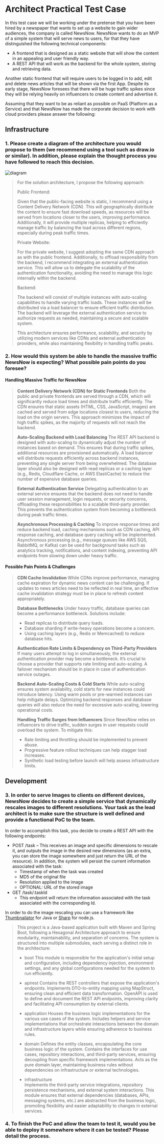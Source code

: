 
# Architect Practical Test Case

In this test case we will be working under the pretense that you have been hired by a newspaper that wants to set up a website to gain wider audiences, the company is called NewsNow. NewsNow wants to do an MVP of a simple system that will serve news to users, for that they have distinguished the following technical components:
- A frontend that is designed as a static website that will show the content in an appealing and user friendly way.
- A REST API that will work as the backend for the whole system, storing and retrieving data.
 
Another static frontend that will require users to be logged in to add, edit and delete news articles that will be shown via the first App. Despite its early stage, NewsNow foresees that there will be huge traffic spikes since they will be relying heavily on influencers to create content and advertise it.

Assuming that they want to be as reliant as possible on PaaS (Platform as a Service) and that NewsNow has made the corporate decision to work with cloud providers please answer the following:

## Infrastructure
### 1. Please create a diagram of the architecture you would propose to them (we recommend using a tool such as draw.io or similar). In addition, please explain the thought process you have followed to reach this decision.

![diagram](./doc/01.jpg)

> For the solution architecture, I propose the following approach:
>
> Public Frontend:
>
> Given that the public-facing website is static, I recommend using a Content Delivery Network (CDN). This will geographically distribute the content to ensure fast download speeds, as resources will be served from locations closer to the users, improving performance. Additionally, it will provide multiple replicas, helping to efficiently manage traffic by balancing the load across different regions, especially during peak traffic times.
>
> Private Website:
>
> For the private website, I suggest adopting the same CDN approach as with the public frontend. Additionally, to offload responsibility from the backend, I recommend integrating an external authentication service. This will allow us to delegate the scalability of the authentication functionality, avoiding the need to manage this logic internally within the backend.
>
> Backend:
>
> The backend will consist of multiple instances with auto-scaling capabilities to handle varying traffic loads. These instances will be distributed via a load balancer to ensure efficient traffic distribution. The backend will leverage the external authentication service to authorize requests as needed, maintaining a secure and scalable system.
>
> This architecture ensures performance, scalability, and security by utilizing modern services like CDNs and external authentication providers, while also maintaining flexibility in handling traffic peaks.

### 2. How would this system be able to handle the massive traffic NewsNow is expecting? What possible pain points do you foresee?
#### Handling Massive Traffic for NewsNow
> **Content Delivery Network (CDN) for Static Frontends**
> Both the public and private frontends are served through a CDN, which will significantly reduce load times and distribute traffic efficiently.
> The CDN ensures that static assets (HTML, CSS, JavaScript, images) are cached and served from edge locations closest to users, reducing the load on the origin servers.
> This approach minimizes the impact of high traffic spikes, as the majority of requests will not reach the backend.
> 
> **Auto-Scaling Backend with Load Balancing**
> The REST API backend is designed with auto-scaling to dynamically adjust the number of instances based on demand. This ensures that during traffic spikes, additional resources are provisioned automatically.
> A load balancer will distribute requests efficiently across backend instances, preventing any single server from being overwhelmed.
> The database layer should also be designed with read replicas or a caching layer (e.g., Redis, Cloudflare Cache, or AWS ElastiCache) to reduce the number of expensive database queries.
> 
> **External Authentication Service**
> Delegating authentication to an external service ensures that the backend does not need to handle user session management, login requests, or security concerns, offloading these responsibilities to a scalable third-party provider.
> This prevents the authentication system from becoming a bottleneck during peak traffic times.
>
> **Asynchronous Processing & Caching**
> To improve response times and reduce backend load, caching mechanisms such as CDN caching, API response caching, and database query caching will be implemented.
> Asynchronous processing (e.g., message queues like AWS SQS, RabbitMQ, or Kafka) can be used for background tasks such as analytics tracking, notifications, and content indexing, preventing API endpoints from slowing down under heavy traffic.

#### Possible Pain Points & Challenges
> **CDN Cache Invalidation**
> While CDNs improve performance, managing cache expiration for dynamic news content can be challenging. If updates to news articles need to be reflected in real time, an effective cache invalidation strategy must be in place to refresh content appropriately.
> 
> **Database Bottlenecks**
> Under heavy traffic, database queries can become a performance bottleneck. Solutions include:
> - Read replicas to distribute query loads.
> - Database sharding if write-heavy operations become a concern.
> - Using caching layers (e.g., Redis or Memcached) to reduce database hits.
> 
> **Authentication Rate Limits & Dependency on Third-Party Providers**
> If many users attempt to log in simultaneously, the external authentication provider may become a bottleneck. It’s crucial to choose a provider that supports rate limiting and auto-scaling. 
> A failover mechanism should be in place in case of authentication service outages.
> 
> **Backend Auto-Scaling Costs & Cold Starts**
> While auto-scaling ensures system availability, cold starts for new instances could introduce latency.
> Using warm pools or pre-warmed instances can help mitigate delays.
> Optimizing backend responses and database queries will also reduce the need for excessive auto-scaling, lowering operational costs.
> 
> **Handling Traffic Surges from Influencers**
> Since NewsNow relies on influencers to drive traffic, sudden surges in user requests could overload the system. To mitigate this:
> - Rate limiting and throttling should be implemented to prevent abuse.
> - Progressive feature rollout techniques can help stagger load increases.
> - Synthetic load testing before launch will help assess infrastructure limits.

## Development
### 3. In order to serve Images to clients on different devices, NewsNow decides to create a simple service that dynamically rescales images to different resolutions. Your task as the lead architect is to make sure the structure is well defined and provide a functional PoC to the team.
In order to accomplish this task, you decide to create a REST API with the following endpoints:
- POST /task – This receives an image and specific dimensions to rescale it, and outputs the image in the desired new dimensions (as an extra, you can store the image somewhere and just return the URL of the resource). In addition, the system will persist the current information associated with the task:
    - Timestamp of when the task was created
    - MD5 of the original file
    - Resolution applied to the image
    - OPTIONAL: URL of the stored image
- GET /task/:taskId
    - This endpoint will return the information associated with the task associated with the corresponding Id.

In order to do the image rescaling you can use a framework like [Thumbnailator](https://github.com/coobird/thumbnailator) for Java or [Sharp](https://github.com/lovell/sharp) for node.js.

> This project is a Java-based application built with Maven and Spring Boot, following a Hexagonal Architecture approach to ensure modularity, maintainability, and separation of concerns. The system is structured into multiple submodules, each serving a distinct role in the architecture:
>
> - boot 
> This module is responsible for the application's initial setup and configuration, including dependency injection, environment settings, and any global configurations needed for the system to run efficiently.
>
> - apirest 
> Contains the REST controllers that expose the application's endpoints.
> Implements DTO-to-entity mapping using MapStruct, ensuring clean and efficient data transformation.
> OpenAPI is used to define and document the REST API endpoints, improving clarity and facilitating API consumption by external clients.
>
> - application
> Houses the business logic implementations for the various use cases of the system.
> Includes helpers and service implementations that orchestrate interactions between the domain and infrastructure layers while ensuring adherence to business rules.
>
> - domain
> Defines the entity classes, encapsulating the core business logic of the system.
> Contains the interfaces for use cases, repository interactions, and third-party services, ensuring decoupling from specific framework implementations.
> Acts as the pure domain layer, maintaining business rules without dependencies on infrastructure or external technologies.
>
> - infrastructure  
> Implements the third-party service integrations, repository persistence mechanisms, and external system interactions.
> This module ensures that external dependencies (databases, APIs, messaging systems, etc.) are abstracted from the business logic, promoting flexibility and easier adaptability to changes in external services.

### 4. To finish the PoC and allow the team to test it, would you be able to deploy it somewhere where it can be tested? Please detail the process.